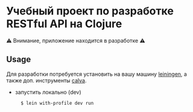 # Учебный проект по разработке RESTful API на Clojure

:warning: Внимание, приложение находится в разработке :warning:

## Usage

Для разработки потребуется установить на вашу машину [leiningen](https://leiningen.org/), а также доп. инструменты [calva](https://calva.io/).

* запустить локально (dev)

        $ lein with-profile dev run
